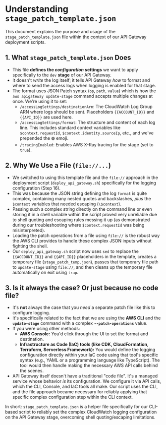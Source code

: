 # Understanding `stage_patch_template.json`

This document explains the purpose and usage of the `stage_patch_template.json` file within the context of our API Gateway deployment scripts.

## 1. What `stage_patch_template.json` Does

- This file **defines the *configuration* settings** we want to apply specifically to the `dev` **stage** of our API Gateway.
- It doesn't *write* the log itself; it tells API Gateway *how* to format and where to send the access logs when logging is enabled for that stage.
- The format uses JSON Patch syntax (`op`, `path`, `value`) which is how the `aws apigateway update-stage` command accepts multiple changes at once. We're using it to set:
    - `/accessLogSettings/destinationArn`: The CloudWatch Log Group ARN where logs should be sent. Placeholders `{{ACCOUNT_ID}}` and `{{API_ID}}` are used here.
    - `/accessLogSettings/format`: The structure and content of each log line. This includes standard context variables like `$context.requestId`, `$context.identity.sourceIp`, etc., and we've prepended the `🟣` emoji.
    - `/tracingEnabled`: Enables AWS X-Ray tracing for the stage (set to `true`).

## 2. Why We Use a File (`file://...`)

- We switched to using this template file and the `file://` approach in the deployment script (`deploy_api_gateway.sh`) specifically for the logging configuration (Step 16).
- This was because the JSON string defining the log `format` is quite complex, containing many nested quotes and backslashes, *plus* the `$context` variables that needed escaping (`\$context`).
- Passing such a complex string directly on the command line or even storing it in a shell variable within the script proved very unreliable due to shell quoting and escaping rules messing it up (as demonstrated during our troubleshooting where `$context.requestId` was being misinterpreted).
- Loading the patch operations from a file using `file://` is the robust way the AWS CLI provides to handle these complex JSON inputs without fighting the shell.
- Our `deploy_api_gateway.sh` script now uses `sed` to replace the `{{ACCOUNT_ID}}` and `{{API_ID}}` placeholders in the template, creates a temporary file (`stage_patch_temp.json`), passes that temporary file path to `update-stage` using `file://`, and then cleans up the temporary file automatically on exit using `trap`.

## 3. Is it always the case? Or just because no code file?

- It's **not** always the case that you *need* a separate patch file like this to configure logging.
- It's specifically related to the fact that we are using the **AWS CLI** and the **`update-stage`** command with a complex **`--patch-operations`** value.
- If you were using other methods:
    - **AWS Console:** You'd click through the UI to set the format and destination.
    - **Infrastructure as Code (IaC) tools (like CDK, CloudFormation, Terraform, Serverless Framework):** You would define the logging configuration directly within your IaC code using that tool's specific syntax (e.g., YAML or a programming language like TypeScript). The tool would then handle making the necessary AWS API calls behind the scenes.
- API Gateway itself doesn't have a traditional "code file". It's a managed service whose behavior *is* its configuration. We configure it via API calls, which the CLI, Console, and IaC tools all make. Our script uses the CLI, and the file approach became necessary for reliably applying that specific complex configuration step within the CLI context.

In short: `stage_patch_template.json` is a helper file specifically for our CLI-based script to reliably set the complex CloudWatch logging configuration on the API Gateway stage, overcoming shell quoting/escaping limitations. 